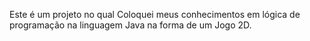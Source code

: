 Este é um projeto no qual Coloquei meus conhecimentos em lógica de programação na linguagem Java na forma de um Jogo 2D.
